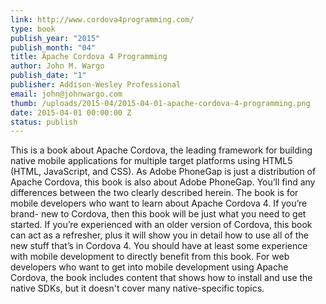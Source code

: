 ```yaml
---
link: http://www.cordova4programming.com/
type: book
publish_year: "2015"
publish_month: "04"
title: Apache Cordova 4 Programming
author: John M. Wargo
publish_date: "1"
publisher: Addison-Wesley Professional
email: john@johnwargo.com
thumb: /uploads/2015-04/2015-04-01-apache-cordova-4-programming.png
date: 2015-04-01 00:00:00 Z
status: publish
---
```


This is a book about Apache Cordova, the leading framework for building native mobile applications for multiple target platforms using HTML5 (HTML, JavaScript, and CSS). As Adobe PhoneGap is just a distribution of Apache Cordova, this book is also about Adobe PhoneGap. You’ll find any differences between the two clearly described herein. The book is for mobile developers who want to learn about Apache Cordova 4. If you’re brand- new to Cordova, then this book will be just what you need to get started. If you’re experienced with an older version of Cordova, this book can act as a refresher, plus it will show you in detail how to use all of the new stuff that’s in Cordova 4. You should have at least some experience with mobile development to directly benefit from this book. For web developers who want to get into mobile development using Apache Cordova, the book includes content that shows how to install and use the native SDKs, but it doesn't cover many native-specific topics.
